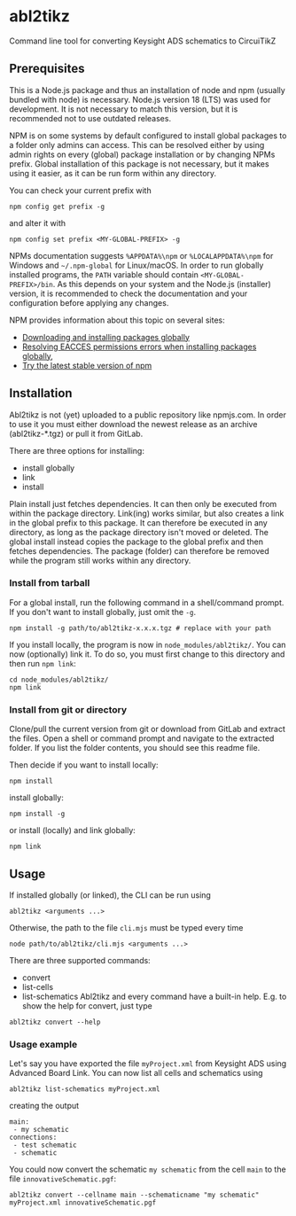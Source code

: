 # abl2tikz

Command line tool for converting Keysight ADS schematics to CircuiTikZ

## Prerequisites

This is a Node.js package and thus an installation of node and npm (usually bundled with node) is necessary. Node.js
version 18 (LTS) was used for development. It is not necessary to match this version, but it is recommended not to use
outdated releases.

NPM is on some systems by default configured to install global packages to a folder only admins can access. This can be
resolved either by using admin rights on every (global) package installation or by changing NPMs prefix. Global
installation of this package is not necessary, but it makes using it easier, as it can be run form within any
directory.

You can check your current prefix with

```shell
npm config get prefix -g
```

and alter it with

```shell
npm config set prefix <MY-GLOBAL-PREFIX> -g
```

NPMs documentation suggests `%APPDATA%\npm` or `%LOCALAPPDATA%\npm` for Windows and `~/.npm-global` for Linux/macOS. In
order to run globally installed programs, the `PATH` variable should contain `<MY-GLOBAL-PREFIX>/bin`. As this depends
on your system and the Node.js (installer) version, it is recommended to check the documentation and your configuration
before applying any changes.

NPM provides information about this topic on several sites:

-   <a href="https://docs.npmjs.com/downloading-and-installing-packages-globally">Downloading and installing packages globally</a>
-   <a href="https://docs.npmjs.com/resolving-eacces-permissions-errors-when-installing-packages-globally">Resolving EACCES permissions errors when installing packages globally</a>,
-   <a href="https://docs.npmjs.com/try-the-latest-stable-version-of-npm">Try the latest stable version of npm</a>

## Installation

Abl2tikz is not (yet) uploaded to a public repository like npmjs.com. In order to use it you must either download the
newest release as an archive (abl2tikz-\*.tgz) or pull it from GitLab.

There are three options for installing:

-   install globally
-   link
-   install

Plain install just fetches dependencies. It can then only be executed from within the package directory. Link(ing) works
similar, but also creates a link in the global prefix to this package. It can therefore be executed in any directory, as
long as the package directory isn't moved or deleted. The global install instead copies the package to the global prefix
and then fetches dependencies. The package (folder) can therefore be removed while the program still works within any
directory.

### Install from tarball

For a global install, run the following command in a shell/command prompt. If you don't want to install globally, just
omit the `-g`.

```shell
npm install -g path/to/abl2tikz-x.x.x.tgz # replace with your path
```

If you install locally, the program is now in `node_modules/abl2tikz/`. You can now (optionally) link it. To do so, you
must first change to this directory and then run `npm link`:

```shell
cd node_modules/abl2tikz/
npm link
```

### Install from git or directory

Clone/pull the current version from git or download from GitLab and extract the files. Open a shell or command prompt
and navigate to the extracted folder. If you list the folder contents, you should see this readme file.

Then decide if you want to install locally:

```shell
npm install
```

install globally:

```shell
npm install -g
```

or install (locally) and link globally:

```shell
npm link
```

## Usage

If installed globally (or linked), the CLI can be run using
```shell
abl2tikz <arguments ...>
```
Otherwise, the path to the file `cli.mjs` must be typed every time
```shell
node path/to/abl2tikz/cli.mjs <arguments ...>
```

There are three supported commands:
- convert
- list-cells
- list-schematics
Abl2tikz and every command have a built-in help. E.g. to show the help for convert, just type

```shell
abl2tikz convert --help
```

### Usage example
Let's say you have exported the file `myProject.xml` from Keysight ADS using Advanced Board Link. You can now list all
cells and schematics using

```shell
abl2tikz list-schematics myProject.xml
```
creating the output
```
main:
 - my schematic
connections:
 - test schematic
 - schematic
```

You could now convert the schematic `my schematic` from the cell `main` to the file `innovativeSchematic.pgf`:
```shell
abl2tikz convert --cellname main --schematicname "my schematic" myProject.xml innovativeSchematic.pgf
```